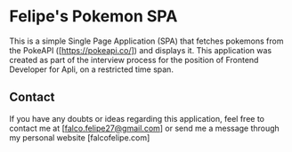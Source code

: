 # Felipe's Pokemon SPA

This is a simple Single Page Application (SPA) that fetches pokemons from the PokeAPI ([https://pokeapi.co/]) and displays it.
This application was created as part of the interview process for the position of Frontend Developer for Apli, on a restricted time span.

## Contact

If you have any doubts or ideas regarding this application, feel free to contact me at [falco.felipe27@gmail.com] or send me a message through my personal website [falcofelipe.com]
